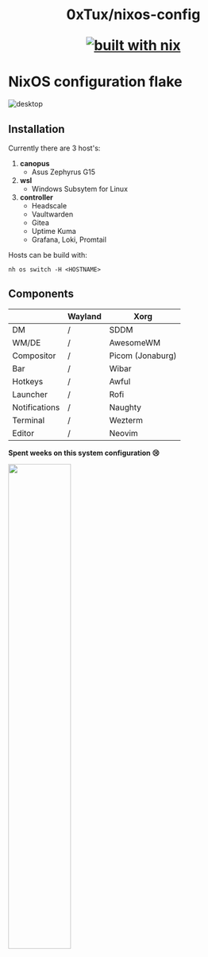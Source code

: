 <h1 align="center">
  0xTux/nixos-config
  
  [![built with nix](https://img.shields.io/static/v1?logo=nixos&logoColor=white&label=&message=Built%20with%20Nix&color=41439a)](https://builtwithnix.org)
</h1>

# NixOS configuration flake
![desktop](https://github.com/user-attachments/assets/4cc09401-4616-4a8e-968d-d7a2ffc8ae66)

## Installation

Currently there are 3 host's:
1. **canopus**
   - Asus Zephyrus G15
2. **wsl**
   - Windows Subsytem for Linux
3. **controller**
   - Headscale
   - Vaultwarden
   - Gitea
   - Uptime Kuma
   - Grafana, Loki, Promtail

Hosts can be build with:

```
nh os switch -H <HOSTNAME>
```

## Components

|               | Wayland | Xorg             |
| ------------- | ------- | ---------------- |
| DM            | /       | SDDM             |
| WM/DE         | /       | AwesomeWM        |
| Compositor    | /       | Picom (Jonaburg) |
| Bar           | /       | Wibar            |
| Hotkeys       | /       | Awful            |
| Launcher      | /       | Rofi             |
| Notifications | /       | Naughty          |
| Terminal      | /       | Wezterm          |
| Editor        | /       | Neovim           |

**Spent weeks on this system configuration 😢**

<img src="https://user-images.githubusercontent.com/97862450/265550523-2f66a8b6-4347-40af-89c6-12db3a61cc7c.jpeg" width="50%" />

